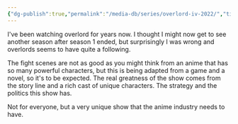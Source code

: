 ```yaml
---
{"dg-publish":true,"permalink":"/media-db/series/overlord-iv-2022/","title":"Overlord IV","tags":["mediaDB/tv/series"],"noteIcon":""}
---
```


I've been watching overlord for years now. I thought I might now get to see another season after season 1 ended, but surprisingly I was wrong and overlords seems to have quite a following.

The fight scenes are not as good as you might think from an anime that has so many powerful characters, but this is being adapted from a game and a novel, so it's to be expected. The real greatness of the show comes from the story line and a rich cast of unique characters. The strategy and the politics this show has.

Not for everyone, but a very unique show that the anime industry needs to have.